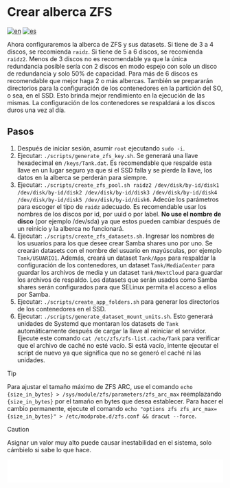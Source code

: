 # Crear alberca ZFS

[![en](https://img.shields.io/badge/lang-en-blue.svg)](Create%20zfs%20pool.md)
[![es](https://img.shields.io/badge/lang-es-blue.svg)](Create%20zfs%20pool.es.md)

Ahora configuraremos la alberca de ZFS y sus datasets. Si tiene de 3 a 4 discos, se recomienda `raidz`. Si tiene de 5 a 6 discos, se recomienda `raidz2`. Menos de 3 discos no es recomendable ya que la única redundancia posible sería con 2 discos en modo espejo con solo un disco de redundancia y solo 50% de capacidad. Para más de 6 discos es recomendable que mejor haga 2 o más albercas. También se prepararán directorios para la configuración de los contenedores en la partición del SO, o sea, en el SSD. Esto brinda mejor rendimiento en la ejecución de las mismas. La configuración de los contenedores se respaldará a los discos duros una vez al día.

## Pasos

1. Después de iniciar sesión, asumir `root` ejecutando `sudo -i`.
2. Ejecutar: `./scripts/generate_zfs_key.sh`. Se generará una llave hexadecimal en `/keys/Tank.dat`. Es recomendable que respalde esta llave en un lugar seguro ya que si el SSD falla y se pierde la llave, los datos en la alberca se perderán para siempre.
3. Ejecutar: `./scripts/create_zfs_pool.sh raidz2 /dev/disk/by-id/disk1 /dev/disk/by-id/disk2 /dev/disk/by-id/disk3 /dev/disk/by-id/disk4 /dev/disk/by-id/disk5 /dev/disk/by-id/disk6`. Adecúe los parámetros para escoger el tipo de `raidz` adecuado. Es recomendable usar los nombres de los discos por id, por uuid o por label. **No use el nombre de disco** (por ejemplo /dev/sda) ya que estos pueden cambiar después de un reinicio y la alberca no funcionará.
4. Ejecutar: `./scripts/create_zfs_datasets.sh`. Ingresar los nombres de los usuarios para los que desee crear Samba shares uno por uno. Se crearán datasets con el nombre del usuario en mayúsculas, por ejemplo `Tank/USUARIO1`. Además, creará un dataset `Tank/Apps` para respaldar la configuración de los contenedores, un dataset `Tank/MediaCenter` para guardar los archivos de media y un dataset `Tank/NextCloud` para guardar los archivos de respaldo. Los datasets que serán usados como Samba shares serán configurados para que SELinux permita el acceso a ellos por Samba.
5. Ejecutar: `./scripts/create_app_folders.sh` para generar los directorios de los contenedores en el SSD.
6. Ejecutar: `./scripts/generate_dataset_mount_units.sh`. Esto generará unidades de Systemd que montaran los datasets de `Tank` automáticamente después de cargar la llave al reiniciar el servidor. Ejecute este comando `cat /etc/zfs/zfs-list.cache/Tank` para verificar que el archivo de caché no esté vacío. Si está vacío, intente ejecutar el script de nuevo ya que significa que no se generó el caché ni las unidades.

> [!TIP]
> Para ajustar el tamaño máximo de ZFS ARC, use el comando `echo {size_in_bytes} > /sys/module/zfs/parameters/zfs_arc_max` reemplazando `{size_in_bytes}` por el tamaño en bytes que desea establecer. Para hacer el cambio permanente, ejecute el comando `echo "options zfs zfs_arc_max={size_in_bytes}" > /etc/modprobe.d/zfs.conf && dracut --force`.

> [!CAUTION]
> Asignar un valor muy alto puede causar inestabilidad en el sistema, solo cámbielo si sabe lo que hace.

[<img width="33.3%" src="buttons/prev-Configure zfs.es.svg" alt="Configurar ZFS">](Configure%20zfs.es.md)[<img width="33.3%" src="buttons/jump-Index.es.svg" alt="Índice">](README.es.md)[<img width="33.3%" src="buttons/next-Configure shares.es.svg" alt="Configurar shares">](Configure%20shares.es.md)
